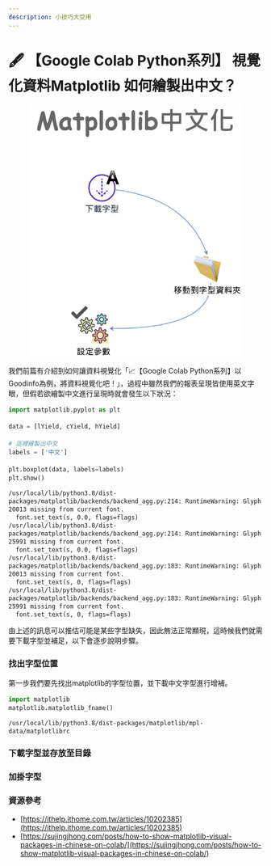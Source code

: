 ```yaml
---
description: 小技巧大受用
---
```


# 🖋 【Google Colab Python系列】 視覺化資料Matplotlib 如何繪製出中文？

<figure><img src="../.gitbook/assets/matplotlib中文化.drawio.png" alt=""><figcaption></figcaption></figure>

我們前篇有介紹到如何讓資料視覺化「📈【Google Colab Python系列】以Goodinfo為例，將資料視覺化吧！」，過程中雖然我們的報表呈現皆使用英文字眼，但假若欲繪製中文進行呈現時就會發生以下狀況：

```python
import matplotlib.pyplot as plt

data = [lYield, cYield, hYield]

# 這裡繪製出中文
labels = ['中文']

plt.boxplot(data, labels=labels)
plt.show()
```

```
/usr/local/lib/python3.8/dist-packages/matplotlib/backends/backend_agg.py:214: RuntimeWarning: Glyph 20013 missing from current font.
  font.set_text(s, 0.0, flags=flags)
/usr/local/lib/python3.8/dist-packages/matplotlib/backends/backend_agg.py:214: RuntimeWarning: Glyph 25991 missing from current font.
  font.set_text(s, 0.0, flags=flags)
/usr/local/lib/python3.8/dist-packages/matplotlib/backends/backend_agg.py:183: RuntimeWarning: Glyph 20013 missing from current font.
  font.set_text(s, 0, flags=flags)
/usr/local/lib/python3.8/dist-packages/matplotlib/backends/backend_agg.py:183: RuntimeWarning: Glyph 25991 missing from current font.
  font.set_text(s, 0, flags=flags)
```

由上述的訊息可以推估可能是某些字型缺失，因此無法正常顯現，這時候我們就需要下載字型並補足，以下會逐步說明步驟。

### 找出字型位置

第一步我們要先找出matplotlib的字型位置，並下載中文字型進行增補。

```python
import matplotlib
matplotlib.matplotlib_fname()
```

```
/usr/local/lib/python3.8/dist-packages/matplotlib/mpl-data/matplotlibrc
```

### 下載字型並存放至目錄

###

### 加掛字型

### 資源參考

* [https://ithelp.ithome.com.tw/articles/10202385](https://ithelp.ithome.com.tw/articles/10202385)
* [https://sujingjhong.com/posts/how-to-show-matplotlib-visual-packages-in-chinese-on-colab/](https://sujingjhong.com/posts/how-to-show-matplotlib-visual-packages-in-chinese-on-colab/)
